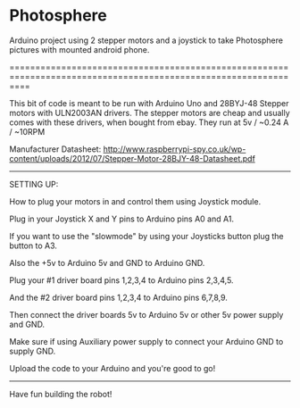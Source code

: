 Photosphere
================================================================================================================

Arduino project using 2 stepper motors and a joystick to take Photosphere pictures with mounted android phone.

================================================================================================================

This bit of code is meant to be run with Arduino Uno and 28BYJ-48 Stepper motors with ULN2003AN drivers.
The stepper motors are cheap and usually comes with these drivers, when bought from ebay. 
They run at 5v / ~0.24 A / ~10RPM

Manufacturer Datasheet: http://www.raspberrypi-spy.co.uk/wp-content/uploads/2012/07/Stepper-Motor-28BJY-48-Datasheet.pdf

----------------------------------------------------------------------------------------------------------------
SETTING UP:

How to plug your motors in and control them using Joystick module.

Plug in your Joystick X and Y pins to Arduino pins A0 and A1.

If you want to use the "slowmode" by using your Joysticks button plug the button to A3.

Also the +5v to Arduino 5v and GND to Arduino GND.


Plug your #1 driver board pins 1,2,3,4 to Arduino pins 2,3,4,5.

And the #2 driver board pins 1,2,3,4 to Arduino pins 6,7,8,9.

Then connect the driver boards 5v to Arduino 5v or other 5v power supply and GND.

Make sure if using Auxiliary power supply to connect your Arduino GND to supply GND.


Upload the code to your Arduino and you're good to go!

-----------------------------------------------------------------------------------------------------------------

Have fun building the robot!